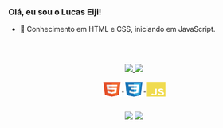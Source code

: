 ### Olá, eu sou o Lucas Eiji!

- 🌱 Conhecimento em HTML e CSS, iniciando em JavaScript.

 </br></br>
 
<div align="center">
  <a href="https://github.com/lucasynada">
  <img height="150em" src="https://github-readme-stats.vercel.app/api?username=lucasynada&show_icons=true&theme=dark&include_all_commits=true&count_private=true"/>
  <a href="https://github.com/lucasynada">
  <img height="150em" src="https://github-readme-stats.vercel.app/api/top-langs/?username=lucasynada&layout=compact&langs_count=7&theme=dark"/>
</div>

<div style="display: inline_block" align="center"><br>
<img align="center" alt="Lucas-HTML" height="30" width="40" src="https://raw.githubusercontent.com/devicons/devicon/master/icons/html5/html5-original.svg">
<img align="center" alt="Lucas-CSS" height="30" width="40" src="https://raw.githubusercontent.com/devicons/devicon/master/icons/css3/css3-original.svg">
<img align="center" alt="Lucas-Js" height="30" width="40" src="https://raw.githubusercontent.com/devicons/devicon/master/icons/javascript/javascript-plain.svg">
</div>

##
<div align="center"> 
<a href="https://www.linkedin.com/in/lucas-eiji-80b20724a/"target="_blank"><img src="https://img.shields.io/badge/-LinkedIn-%230077B5?style=for-the-badge&logo=linkedin&logoColor=white" target="_blank"></a> 
<a href ="mailto:lucasynadacontato@gmail.com"><img src="https://img.shields.io/badge/-Gmail-%23333?style=for-the-badge&logo=gmail&logoColor=white" target="_blank"></a>
</div>
 
